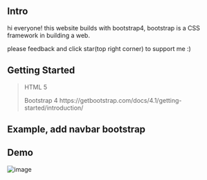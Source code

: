 <h2><b>Intro</b></h2>

hi everyone! this website builds with bootstrap4, bootstrap is a CSS framework in building a web.

please feedback and click star(top right corner) to support me :)

<h2><b>Getting Started</b></h2>

>HTML 5
><p>Bootstrap 4 https://getbootstrap.com/docs/4.1/getting-started/introduction/</p>

<h2><b>Example, add navbar bootstrap</b></h2>

<p><body</p>

   <p> <nav class="navbar fixed-top navbar-expand-lg navbar-dark bg-dark"></p>
  
   <p>   <div class="container"> </p>

 <p> </body</p>
          
<h2><b>Demo</b></h2>

![image](https://user-images.githubusercontent.com/76187141/133266178-6ab26859-5414-4f81-93ad-41c8d41c4402.png)

